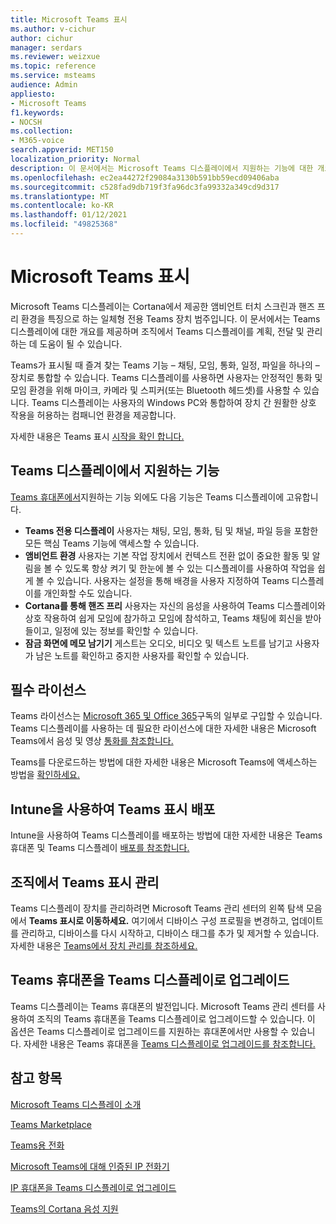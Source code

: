 ```yaml
---
title: Microsoft Teams 표시
ms.author: v-cichur
author: cichur
manager: serdars
ms.reviewer: weizxue
ms.topic: reference
ms.service: msteams
audience: Admin
appliesto:
- Microsoft Teams
f1.keywords:
- NOCSH
ms.collection:
- M365-voice
search.appverid: MET150
localization_priority: Normal
description: 이 문서에서는 Microsoft Teams 디스플레이에서 지원하는 기능에 대한 개요를 제공합니다.
ms.openlocfilehash: ec2ea44272f29084a3130b591bb59ecd09406aba
ms.sourcegitcommit: c528fad9db719f3fa96dc3fa99332a349cd9d317
ms.translationtype: MT
ms.contentlocale: ko-KR
ms.lasthandoff: 01/12/2021
ms.locfileid: "49825368"
---
```

# <a name="microsoft-teams-displays"></a>Microsoft Teams 표시

Microsoft Teams 디스플레이는 Cortana에서 제공한 앰비언트 터치 스크린과 핸즈 프리 환경을 특징으로 하는 일체형 전용 Teams 장치 범주입니다. 이 문서에서는 Teams 디스플레이에 대한 개요를 제공하며 조직에서 Teams 디스플레이를 계획, 전달 및 관리하는 데 도움이 될 수 있습니다.

Teams가 표시될 때 즐겨 찾는 Teams 기능 &ndash; 채팅, 모임, 통화, 일정, 파일을 하나의 &ndash; 장치로 통합할 수 있습니다. Teams 디스플레이를 사용하면 사용자는 안정적인 통화 및 모임 환경을 위해 마이크, 카메라 및 스피커(또는 Bluetooth 헤드셋)를 사용할 수 있습니다. Teams 디스플레이는 사용자의 Windows PC와 통합하여 장치 간 원활한 상호 작용을 허용하는 컴패니언 환경을 제공합니다.

자세한 내용은 Teams 표시 [시작을 확인 합니다.](https://support.microsoft.com/office/get-started-with-teams-displays-ff299825-7f13-4528-96c2-1d3437e6d4e6)

## <a name="features-supported-by-teams-displays"></a>Teams 디스플레이에서 지원하는 기능

[Teams 휴대폰에서](phones-for-teams.md#features-supported-by-teams-phones)지원하는 기능 외에도 다음 기능은 Teams 디스플레이에 고유합니다.

- **Teams 전용 디스플레이** 사용자는 채팅, 모임, 통화, 팀 및 채널, 파일 등을 포함한 모든 핵심 Teams 기능에 액세스할 수 있습니다.
- **앰비언트 환경** 사용자는 기본 작업 장치에서 컨텍스트 전환 없이 중요한 활동 및 알림을 볼 수 있도록 항상 켜기 및 한눈에 볼 수 있는 디스플레이를 사용하여 작업을 쉽게 볼 수 있습니다. 사용자는 설정을 통해 배경을 사용자 지정하여 Teams 디스플레이를 개인화할 수도 있습니다.
- **Cortana를 통해 핸즈 프리** 사용자는 자신의 음성을 사용하여 Teams 디스플레이와 상호 작용하여 쉽게 모임에 참가하고 모임에 참석하고, Teams 채팅에 회신을 받아들이고, 일정에 있는 정보를 확인할 수 있습니다.
- **잠금 화면에 메모 남기기** 게스트는 오디오, 비디오 및 텍스트 노트를 남기고 사용자가 남은 노트를 확인하고 중지한 사용자를 확인할 수 있습니다.  

## <a name="required-licenses"></a>필수 라이선스

Teams 라이선스는 [Microsoft 365 및 Office 365](https://docs.microsoft.com/office365/servicedescriptions/teams-service-description)구독의 일부로 구입할 수 있습니다. Teams 디스플레이를 사용하는 데 필요한 라이선스에 대한 자세한 내용은 Microsoft Teams에서 음성 및 영상 [통화를 참조합니다.](https://products.office.com/microsoft-teams/voice-calling)

Teams를 다운로드하는 방법에 대한 자세한 내용은 Microsoft Teams에 액세스하는 방법을 [확인하세요.](https://support.office.com/article/fc7f1634-abd3-4f26-a597-9df16e4ca65b)

## <a name="deploy-teams-displays-using-intune"></a>Intune을 사용하여 Teams 표시 배포

Intune을 사용하여 Teams 디스플레이를 배포하는 방법에 대한 자세한 내용은 Teams 휴대폰 및 Teams 디스플레이 [배포를 참조합니다.](phones-displays-deploy.md)

## <a name="manage-teams-displays-in-your-organization"></a>조직에서 Teams 표시 관리

Teams 디스플레이 장치를 관리하려면 Microsoft Teams 관리 센터의 왼쪽 탐색 모음에서 **Teams 표시로 이동하세요.** 여기에서 디바이스 구성 프로필을 변경하고, 업데이트를 관리하고, 디바이스를 다시 시작하고, 디바이스 태그를 추가 및 제거할 수 있습니다. 자세한 내용은 [Teams에서 장치 관리를 참조하세요.](device-management.md)

## <a name="upgrade-teams-phones-to-teams-displays"></a>Teams 휴대폰을 Teams 디스플레이로 업그레이드

Teams 디스플레이는 Teams 휴대폰의 발전입니다. Microsoft Teams 관리 센터를 사용하여 조직의 Teams 휴대폰을 Teams 디스플레이로 업그레이드할 수 있습니다. 이 옵션은 Teams 디스플레이로 업그레이드를 지원하는 휴대폰에서만 사용할 수 있습니다. 자세한 내용은 Teams 휴대폰을 [Teams 디스플레이로 업그레이드를 참조합니다.](upgrade-phones-to-displays.md)

## <a name="see-also"></a>참고 항목

[Microsoft Teams 디스플레이 소개](https://techcommunity.microsoft.com/t5/microsoft-teams-blog/introducing-microsoft-teams-displays/ba-p/1505437)

[Teams Marketplace](https://office.com/teamsdevices)

[Teams용 전화](phones-for-teams.md)

[Microsoft Teams에 대해 인증된 IP 전화기](teams-ip-phones.md)

[IP 휴대폰을 Teams 디스플레이로 업그레이드](upgrade-phones-to-displays.md)

[Teams의 Cortana 음성 지원](https://docs.microsoft.com/MicrosoftTeams/cortana-in-teams)
